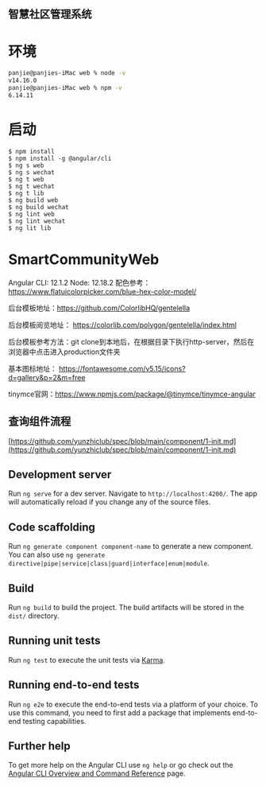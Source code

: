 智慧社区管理系统
-------
# 环境
```bash
panjie@panjies-iMac web % node -v 
v14.16.0
panjie@panjies-iMac web % npm -v
6.14.11
```

# 启动
```
$ npm install
$ npm install -g @angular/cli
$ ng s web
$ ng s wechat
$ ng t web
$ ng t wechat
$ ng t lib
$ ng build web
$ ng build wechat
$ ng lint web
$ ng lint wechat
$ ng lit lib
```

# SmartCommunityWeb

Angular CLI: 12.1.2
Node: 12.18.2
配色参考：https://www.flatuicolorpicker.com/blue-hex-color-model/

后台模板地址：https://github.com/ColorlibHQ/gentelella

后台模板阅览地址： https://colorlib.com/polygon/gentelella/index.html

后台模板参考方法：git clone到本地后，在根据目录下执行http-server，然后在浏览器中点击进入production文件夹

基本图标地址： https://fontawesome.com/v5.15/icons?d=gallery&p=2&m=free

tinymce官网：https://www.npmjs.com/package/@tinymce/tinymce-angular


## 查询组件流程
[https://github.com/yunzhiclub/spec/blob/main/component/1-init.md](https://github.com/yunzhiclub/spec/blob/main/component/1-init.md)

## Development server


Run `ng serve` for a dev server. Navigate to `http://localhost:4200/`. The app will automatically reload if you change any of the source files.

## Code scaffolding

Run `ng generate component component-name` to generate a new component. You can also use `ng generate directive|pipe|service|class|guard|interface|enum|module`.

## Build

Run `ng build` to build the project. The build artifacts will be stored in the `dist/` directory.

## Running unit tests

Run `ng test` to execute the unit tests via [Karma](https://karma-runner.github.io).

## Running end-to-end tests

Run `ng e2e` to execute the end-to-end tests via a platform of your choice. To use this command, you need to first add a package that implements end-to-end testing capabilities.

## Further help

To get more help on the Angular CLI use `ng help` or go check out the [Angular CLI Overview and Command Reference](https://angular.io/cli) page.
